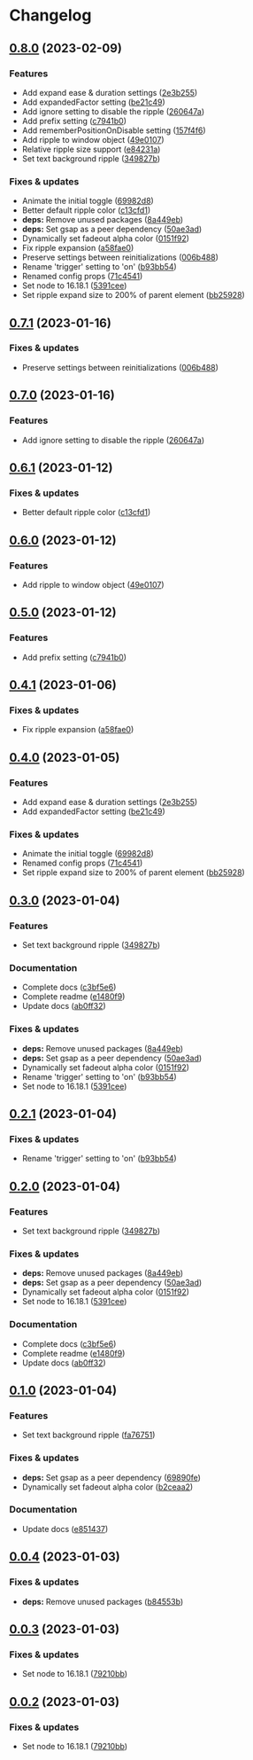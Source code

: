 # Changelog

## [0.8.0](https://github.com/digital-swing/ripple/compare/Ripple-v0.7.1...Ripple-v0.8.0) (2023-02-09)


### Features

* Add expand ease & duration settings ([2e3b255](https://github.com/digital-swing/ripple/commit/2e3b255347fba0159d46b9acd78505d83635b00a))
* Add expandedFactor setting ([be21c49](https://github.com/digital-swing/ripple/commit/be21c49f70fdb16d317b0017a3fd8b9124e8f780))
* Add ignore setting to disable the ripple ([260647a](https://github.com/digital-swing/ripple/commit/260647ad7111ff9f27f2172c354bd13ab122bb00))
* Add prefix setting ([c7941b0](https://github.com/digital-swing/ripple/commit/c7941b0593651fff631d9a93f01781946392cb97))
* Add rememberPositionOnDisable setting ([157f4f6](https://github.com/digital-swing/ripple/commit/157f4f68da6487bd4c365f73e6dc0bcc3d7b6a6c))
* Add ripple to window object ([49e0107](https://github.com/digital-swing/ripple/commit/49e01070173df19470b106a7f464481c9a27d632))
* Relative ripple size support ([e84231a](https://github.com/digital-swing/ripple/commit/e84231a60a17174590f76893a79cc26abf626b7e))
* Set text background ripple ([349827b](https://github.com/digital-swing/ripple/commit/349827b9a9f1df73cebb425c2cd7ef6f3d7dd6d2))


### Fixes & updates

* Animate the initial toggle ([69982d8](https://github.com/digital-swing/ripple/commit/69982d83651c634d5b257681b006088c9144828b))
* Better default ripple color ([c13cfd1](https://github.com/digital-swing/ripple/commit/c13cfd19579cbb53d6f93b5d73027e5f3d294909))
* **deps:** Remove unused packages ([8a449eb](https://github.com/digital-swing/ripple/commit/8a449eb56e791830baf4874bf08fd2fc7140c095))
* **deps:** Set gsap as a peer dependency ([50ae3ad](https://github.com/digital-swing/ripple/commit/50ae3ad90bbcda91db1016835adf0639302c4aab))
* Dynamically set fadeout alpha color ([0151f92](https://github.com/digital-swing/ripple/commit/0151f92ed897a4252ca297706bacc26553bda955))
* Fix ripple expansion ([a58fae0](https://github.com/digital-swing/ripple/commit/a58fae05c7c6954cb66d8348108466ffda42e312))
* Preserve settings between reinitializations ([006b488](https://github.com/digital-swing/ripple/commit/006b488b3b132dc8cc0cb265bfd66042df9db3a7))
* Rename 'trigger' setting to 'on' ([b93bb54](https://github.com/digital-swing/ripple/commit/b93bb54e424b9d4fe5766e41597c7a8faf8bab20))
* Renamed config props ([71c4541](https://github.com/digital-swing/ripple/commit/71c45410152e9bb58d4e1c64de90c52cdd54d629))
* Set node to 16.18.1 ([5391cee](https://github.com/digital-swing/ripple/commit/5391ceec530fad5698606e5c470546ae9b75c5b5))
* Set ripple expand size to 200% of parent element ([bb25928](https://github.com/digital-swing/ripple/commit/bb2592807084f15b9c9d1d1b98bbc5ca044a9497))

## [0.7.1](https://github.com/digital-swing/ripple/compare/ripple-v0.7.0...ripple-v0.7.1) (2023-01-16)


### Fixes & updates

* Preserve settings between reinitializations ([006b488](https://github.com/digital-swing/ripple/commit/006b488b3b132dc8cc0cb265bfd66042df9db3a7))

## [0.7.0](https://github.com/digital-swing/ripple/compare/ripple-v0.6.1...ripple-v0.7.0) (2023-01-16)


### Features

* Add ignore setting to disable the ripple ([260647a](https://github.com/digital-swing/ripple/commit/260647ad7111ff9f27f2172c354bd13ab122bb00))

## [0.6.1](https://github.com/digital-swing/ripple/compare/ripple-v0.6.0...ripple-v0.6.1) (2023-01-12)


### Fixes & updates

* Better default ripple color ([c13cfd1](https://github.com/digital-swing/ripple/commit/c13cfd19579cbb53d6f93b5d73027e5f3d294909))

## [0.6.0](https://github.com/digital-swing/ripple/compare/ripple-v0.5.0...ripple-v0.6.0) (2023-01-12)


### Features

* Add ripple to window object ([49e0107](https://github.com/digital-swing/ripple/commit/49e01070173df19470b106a7f464481c9a27d632))

## [0.5.0](https://github.com/digital-swing/ripple/compare/ripple-v0.4.1...ripple-v0.5.0) (2023-01-12)


### Features

* Add prefix setting ([c7941b0](https://github.com/digital-swing/ripple/commit/c7941b0593651fff631d9a93f01781946392cb97))

## [0.4.1](https://github.com/digital-swing/ripple/compare/ripple-v0.4.0...ripple-v0.4.1) (2023-01-06)


### Fixes & updates

* Fix ripple expansion ([a58fae0](https://github.com/digital-swing/ripple/commit/a58fae05c7c6954cb66d8348108466ffda42e312))

## [0.4.0](https://github.com/digital-swing/ripple/compare/ripple-v0.3.0...ripple-v0.4.0) (2023-01-05)


### Features

* Add expand ease & duration settings ([2e3b255](https://github.com/digital-swing/ripple/commit/2e3b255347fba0159d46b9acd78505d83635b00a))
* Add expandedFactor setting ([be21c49](https://github.com/digital-swing/ripple/commit/be21c49f70fdb16d317b0017a3fd8b9124e8f780))


### Fixes & updates

* Animate the initial toggle ([69982d8](https://github.com/digital-swing/ripple/commit/69982d83651c634d5b257681b006088c9144828b))
* Renamed config props ([71c4541](https://github.com/digital-swing/ripple/commit/71c45410152e9bb58d4e1c64de90c52cdd54d629))
* Set ripple expand size to 200% of parent element ([bb25928](https://github.com/digital-swing/ripple/commit/bb2592807084f15b9c9d1d1b98bbc5ca044a9497))

## [0.3.0](https://github.com/digital-swing/ripple/compare/ripple-v0.2.1...ripple-v0.3.0) (2023-01-04)


### Features

* Set text background ripple ([349827b](https://github.com/digital-swing/ripple/commit/349827b9a9f1df73cebb425c2cd7ef6f3d7dd6d2))


### Documentation

* Complete docs ([c3bf5e6](https://github.com/digital-swing/ripple/commit/c3bf5e6c817ceccbc9523f6f665b99c9b4992675))
* Complete readme ([e1480f9](https://github.com/digital-swing/ripple/commit/e1480f9f69f15bc573b47a78b586e2786e3ea0c9))
* Update docs ([ab0ff32](https://github.com/digital-swing/ripple/commit/ab0ff3255eba7baa0e68cd4b1c5d73413eeb2d2b))


### Fixes & updates

* **deps:** Remove unused packages ([8a449eb](https://github.com/digital-swing/ripple/commit/8a449eb56e791830baf4874bf08fd2fc7140c095))
* **deps:** Set gsap as a peer dependency ([50ae3ad](https://github.com/digital-swing/ripple/commit/50ae3ad90bbcda91db1016835adf0639302c4aab))
* Dynamically set fadeout alpha color ([0151f92](https://github.com/digital-swing/ripple/commit/0151f92ed897a4252ca297706bacc26553bda955))
* Rename 'trigger' setting to 'on' ([b93bb54](https://github.com/digital-swing/ripple/commit/b93bb54e424b9d4fe5766e41597c7a8faf8bab20))
* Set node to 16.18.1 ([5391cee](https://github.com/digital-swing/ripple/commit/5391ceec530fad5698606e5c470546ae9b75c5b5))

## [0.2.1](https://github.com/digital-swing/ripple/compare/ripple-v0.2.0...ripple-v0.2.1) (2023-01-04)


### Fixes & updates

* Rename 'trigger' setting to 'on' ([b93bb54](https://github.com/digital-swing/ripple/commit/b93bb54e424b9d4fe5766e41597c7a8faf8bab20))

## [0.2.0](https://github.com/digital-swing/ripple/compare/ripple-v0.1.0...ripple-v0.2.0) (2023-01-04)


### Features

* Set text background ripple ([349827b](https://github.com/digital-swing/ripple/commit/349827b9a9f1df73cebb425c2cd7ef6f3d7dd6d2))


### Fixes & updates

* **deps:** Remove unused packages ([8a449eb](https://github.com/digital-swing/ripple/commit/8a449eb56e791830baf4874bf08fd2fc7140c095))
* **deps:** Set gsap as a peer dependency ([50ae3ad](https://github.com/digital-swing/ripple/commit/50ae3ad90bbcda91db1016835adf0639302c4aab))
* Dynamically set fadeout alpha color ([0151f92](https://github.com/digital-swing/ripple/commit/0151f92ed897a4252ca297706bacc26553bda955))
* Set node to 16.18.1 ([5391cee](https://github.com/digital-swing/ripple/commit/5391ceec530fad5698606e5c470546ae9b75c5b5))


### Documentation

* Complete docs ([c3bf5e6](https://github.com/digital-swing/ripple/commit/c3bf5e6c817ceccbc9523f6f665b99c9b4992675))
* Complete readme ([e1480f9](https://github.com/digital-swing/ripple/commit/e1480f9f69f15bc573b47a78b586e2786e3ea0c9))
* Update docs ([ab0ff32](https://github.com/digital-swing/ripple/commit/ab0ff3255eba7baa0e68cd4b1c5d73413eeb2d2b))

## [0.1.0](https://github.com/digital-swing/ripple/compare/ripple-v0.0.4...ripple-v0.1.0) (2023-01-04)


### Features

* Set text background ripple ([fa76751](https://github.com/digital-swing/ripple/commit/fa767519e380097f38d857fedc5e75036fd7b7d1))


### Fixes & updates

* **deps:** Set gsap as a peer dependency ([69890fe](https://github.com/digital-swing/ripple/commit/69890feb6cf299e586d22ab1e4b2befb18cf3ebc))
* Dynamically set fadeout alpha color ([b2ceaa2](https://github.com/digital-swing/ripple/commit/b2ceaa21967ad2a3b3af35d89dd739b7d176f124))


### Documentation

* Update docs ([e851437](https://github.com/digital-swing/ripple/commit/e8514374cd9064571b89682ded93daa904d89eff))

## [0.0.4](https://github.com/digital-swing/ripple/compare/ripple-v0.0.3...ripple-v0.0.4) (2023-01-03)


### Fixes & updates

* **deps:** Remove unused packages ([b84553b](https://github.com/digital-swing/ripple/commit/b84553b2ba6b93ea63c8797ea4a9729bd63b05ec))

## [0.0.3](https://github.com/digital-swing/ripple/compare/ripple-v0.0.2...ripple-v0.0.3) (2023-01-03)


### Fixes & updates

* Set node to 16.18.1 ([79210bb](https://github.com/digital-swing/ripple/commit/79210bbffc5e6f1777f9b4a781ed077be4c83b95))

## [0.0.2](https://github.com/digital-swing/ripple/compare/ripple-v0.0.1...ripple-v0.0.2) (2023-01-03)


### Fixes & updates

* Set node to 16.18.1 ([79210bb](https://github.com/digital-swing/ripple/commit/79210bbffc5e6f1777f9b4a781ed077be4c83b95))
